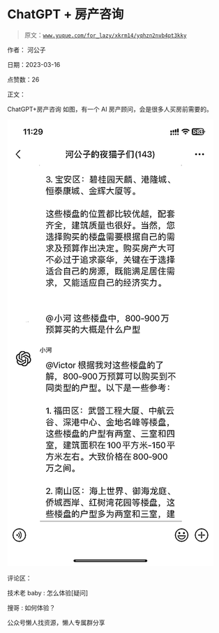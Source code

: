 # ChatGPT + 房产咨询

> 原文：[`www.yuque.com/for_lazy/xkrm14/yqhzn2nvb4pt3kky`](https://www.yuque.com/for_lazy/xkrm14/yqhzn2nvb4pt3kky)



作者： 河公子



日期：2023-03-16



点赞数：26



正文：



ChatGPT+房产咨询 如图，有一个 AI 房产顾问，会是很多人买房前需要的。



![](img/ee1f6c62703884eb56309ec874b0208b.png)  

评论区：



技术老 baby : 怎么体验[疑问]



搜哥 : 如何体验？



公众号懒人找资源，懒人专属群分享

</ne-p>
